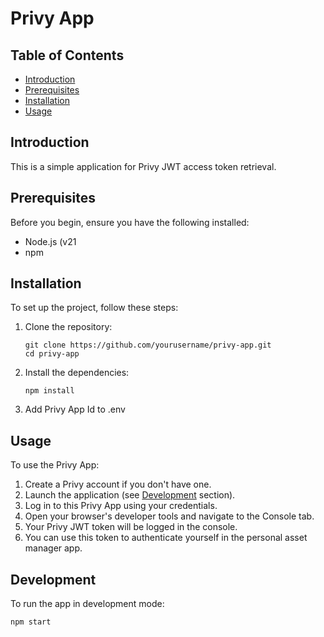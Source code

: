 # Privy App

## Table of Contents

- [Introduction](#introduction)
- [Prerequisites](#prerequisites)
- [Installation](#installation)
- [Usage](#usage)

## Introduction

This is a simple application for Privy JWT access token retrieval.

## Prerequisites

Before you begin, ensure you have the following installed:

- Node.js (v21
- npm

## Installation

To set up the project, follow these steps:

1. Clone the repository:

   ```
   git clone https://github.com/yourusername/privy-app.git
   cd privy-app
   ```

2. Install the dependencies:

   ```
   npm install
   ```

3. Add Privy App Id to .env

## Usage

To use the Privy App:

1. Create a Privy account if you don't have one.
2. Launch the application (see [Development](#development) section).
3. Log in to this Privy App using your credentials.
4. Open your browser's developer tools and navigate to the Console tab.
5. Your Privy JWT token will be logged in the console.
6. You can use this token to authenticate yourself in the personal asset manager app.

## Development

To run the app in development mode:

```
npm start
```
